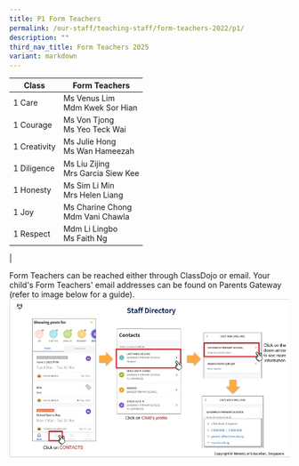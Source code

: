 ```yaml
---
title: P1 Form Teachers
permalink: /our-staff/teaching-staff/form-teachers-2022/p1/
description: ""
third_nav_title: Form Teachers 2025
variant: markdown
---
```

| Class| Form Teachers | 
| -------- | -------- |
| 1 Care     | Ms Venus Lim<br> Mdm Kwek Sor Hian  |
| 1 Courage | Ms Von Tjong <br> Ms Yeo Teck Wai |
| 1 Creativity | Ms Julie Hong <br> Ms Wan Hameezah |
| 1 Diligence | Ms Liu Zijing <br> Mrs Garcia Siew Kee | 
| 1 Honesty | Ms Sim Li Min <br> Mrs Helen Liang | 
| 1 Joy | Ms Charine Chong <br> Mdm Vani Chawla | 
| 1 Respect  | Mdm Li Lingbo <br> Ms Faith Ng | 
|

Form Teachers can be reached either through ClassDojo or email. Your child's Form Teachers' email addresses can be found on Parents Gateway (refer to image below for a guide).
![](/images/PG-contacts2.jpg)